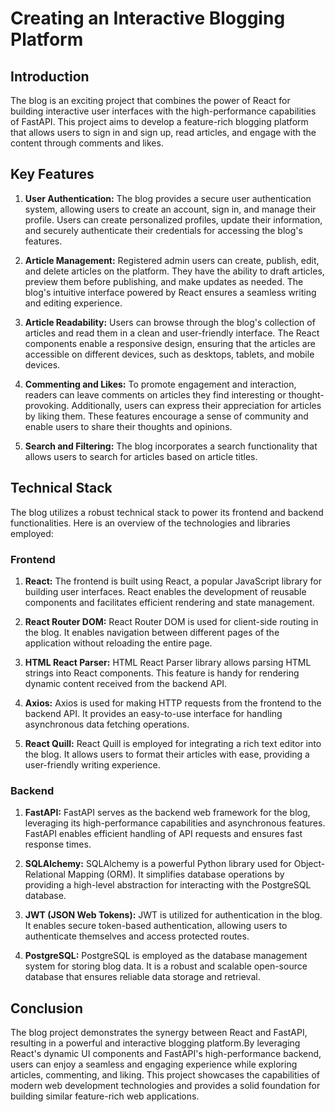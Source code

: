 # Creating an Interactive Blogging Platform

## Introduction
The blog is an exciting project that combines the power of React for building interactive user interfaces with the high-performance capabilities of FastAPI. This project aims to develop a feature-rich blogging platform that allows users to sign in and sign up, read articles, and engage with the content through comments and likes.

## Key Features

1. **User Authentication:** 
The blog provides a secure user authentication system, allowing users to create an account, sign in, and manage their profile. Users can create personalized profiles, update their information, and securely authenticate their credentials for accessing the blog's features.

2. **Article Management:**
Registered admin users can create, publish, edit, and delete articles on the platform. They have the ability to draft articles, preview them before publishing, and make updates as needed. The blog's intuitive interface powered by React ensures a seamless writing and editing experience.

3. **Article Readability:**
Users can browse through the blog's collection of articles and read them in a clean and user-friendly interface. The React components enable a responsive design, ensuring that the articles are accessible on different devices, such as desktops, tablets, and mobile devices.

4. **Commenting and Likes:**
To promote engagement and interaction, readers can leave comments on articles they find interesting or thought-provoking. Additionally, users can express their appreciation for articles by liking them. These features encourage a sense of community and enable users to share their thoughts and opinions.

5. **Search and Filtering:**
The blog incorporates a search functionality that allows users to search for articles based on article titles.

## Technical Stack
The blog utilizes a robust technical stack to power its frontend and backend functionalities. Here is an overview of the technologies and libraries employed:

### Frontend

1. **React:** The frontend is built using React, a popular JavaScript library for building user interfaces. React enables the development of reusable components and facilitates efficient rendering and state management.

2. **React Router DOM:** React Router DOM is used for client-side routing in the blog. It enables navigation between different pages of the application without reloading the entire page.

3. **HTML React Parser:** HTML React Parser library allows parsing HTML strings into React components. This feature is handy for rendering dynamic content received from the backend API.

4. **Axios:** Axios is used for making HTTP requests from the frontend to the backend API. It provides an easy-to-use interface for handling asynchronous data fetching operations.

5. **React Quill:** React Quill is employed for integrating a rich text editor into the blog. It allows users to format their articles with ease, providing a user-friendly writing experience.

### Backend

1. **FastAPI:** FastAPI serves as the backend web framework for the blog, leveraging its high-performance capabilities and asynchronous features. FastAPI enables efficient handling of API requests and ensures fast response times.

2. **SQLAlchemy:** SQLAlchemy is a powerful Python library used for Object-Relational Mapping (ORM). It simplifies database operations by providing a high-level abstraction for interacting with the PostgreSQL database.

3. **JWT (JSON Web Tokens):** JWT is utilized for authentication in the blog. It enables secure token-based authentication, allowing users to authenticate themselves and access protected routes.

4. **PostgreSQL:** PostgreSQL is employed as the database management system for storing blog data. It is a robust and scalable open-source database that ensures reliable data storage and retrieval.

## Conclusion
The blog project demonstrates the synergy between React and FastAPI, resulting in a powerful and interactive blogging platform.By leveraging React's dynamic UI components and FastAPI's high-performance backend, users can enjoy a seamless and engaging experience while exploring articles, commenting, and liking. This project showcases the capabilities of modern web development technologies and provides a solid foundation for building similar feature-rich web applications.